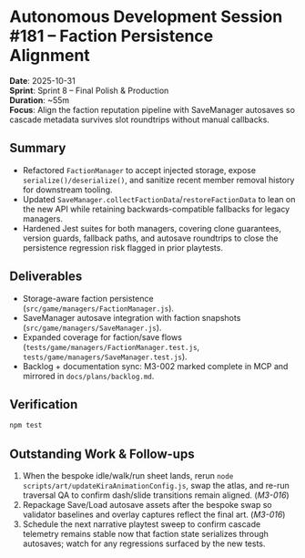# Autonomous Development Session #181 – Faction Persistence Alignment

**Date**: 2025-10-31  
**Sprint**: Sprint 8 – Final Polish & Production  
**Duration**: ~55m  
**Focus**: Align the faction reputation pipeline with SaveManager autosaves so cascade metadata survives slot roundtrips without manual callbacks.

## Summary
- Refactored `FactionManager` to accept injected storage, expose `serialize()/deserialize()`, and sanitize recent member removal history for downstream tooling. 
- Updated `SaveManager.collectFactionData`/`restoreFactionData` to lean on the new API while retaining backwards-compatible fallbacks for legacy managers.
- Hardened Jest suites for both managers, covering clone guarantees, version guards, fallback paths, and autosave roundtrips to close the persistence regression risk flagged in prior playtests.

## Deliverables
- Storage-aware faction persistence (`src/game/managers/FactionManager.js`).
- SaveManager autosave integration with faction snapshots (`src/game/managers/SaveManager.js`).
- Expanded coverage for faction/save flows (`tests/game/managers/FactionManager.test.js`, `tests/game/managers/SaveManager.test.js`).
- Backlog + documentation sync: M3-002 marked complete in MCP and mirrored in `docs/plans/backlog.md`.

## Verification
```bash
npm test
```

## Outstanding Work & Follow-ups
1. When the bespoke idle/walk/run sheet lands, rerun `node scripts/art/updateKiraAnimationConfig.js`, swap the atlas, and re-run traversal QA to confirm dash/slide transitions remain aligned. (*M3-016*)
2. Repackage Save/Load autosave assets after the bespoke swap so validator baselines and overlay captures reflect the final art. (*M3-016*)
3. Schedule the next narrative playtest sweep to confirm cascade telemetry remains stable now that faction state serializes through autosaves; watch for any regressions surfaced by the new tests.
